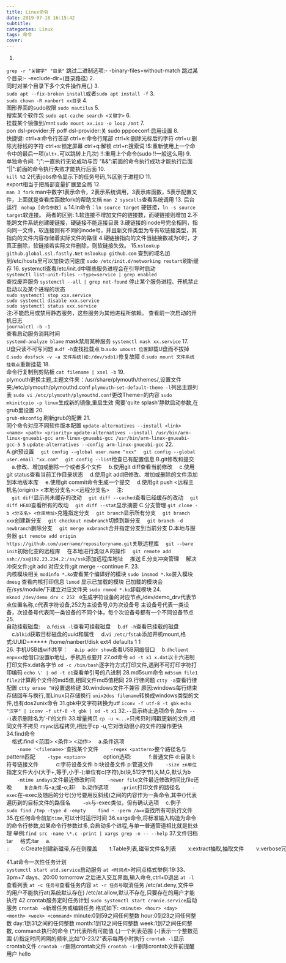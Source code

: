 ```yaml
---
title: Linux命令
date: 2019-07-18 16:15:42
subtitle:
categories: Linux
tags: 命令
cover:
---
```


1.  
`grep -r "关键字" "目录"`
跳过二进制选项:- -binary-files=without-match
跳过某个目录:- -exclude-dir=(目录路径)
2.  
同时对某个目录下多个文件操作用{*,*}
3.  
`sudo apt --fix-broken install`或者`sudo apt install -f`
3.  
`sudo chown -R nanbert xx目录`
4.  
图形界面的sudo权限
`sudo nautilus`
5.  
搜索某个软件包 
`sudo apt-cache search <关键字>`
6.  
挂载某个镜像到/mnt
`sudo mount xx.iso -o loop /mnt`
7.  
pon dsl-provider:开
poff dsl-provider:关
sudo pppoeconf:启用设置
8.  
快捷键:
	ctrl+a:命令行首部
	ctrl+e:命令行尾部
	ctrl+k:删除光标后的字符
    ctrl+u:删除光标钱的字符
    ctrl+s:锁定屏幕
    ctrl+q:解锁
	ctrl+r:搜索词
	!$:重新使用上一个命令中的最后一项(`alt+.`可以跳转上几次)
	!!:重用上个命令(sudo !!一般这么用)
9.   
单独命令间:
 ";":一直执行无论成功与否
 "&&":前面的命令执行成功才能执行后面
 "||":前面的命令执行失败才能执行后面
10.  
`kill %2`
2代表jobs命令显示下的任务号码,%区别于进程ID
11.  
export相当于把局部变量扩展至全局
12.  
`man 3 fork`
man中数字1表示命令，2表示系统调用，3表示库函数，5表示配置文件，上面就是查看库函数fork的帮助文档
`man 2 syscalls`查看系统调用
13. 
后台运行
` nohup [命令参数] &`
14.ln命令：`ln source target` 硬链接，`ln -s source target`软连接。
两者的区别:
  1.软连接不增加文件的链接数，而硬链接则增加
  2.不能跨文件系统创建硬链接，硬链接不能连接目录
  3.硬链接的inode号完全相同，指向同一文件，软连接则有不同的inode号，并且新文件类型为专有软链接类型，其指向的文件内容存储着实际文件的路径
  4.硬链接指向的文件当链接数减为0时，才真正删除，软链接若实际文件删除，则软链接失效。
15.`nslookup github.global.ssl.fastly.Net`
`nslookup github.com`
查到的域名加到/etc/hosts里可以加快访问速度 
`sudo /etc/init.d/networking restart`刷新缓存
16.
systemctl查看/etc/init.d中哪些服务进程会在引导时启动  
`systemctl list-unit-files --type=service | grep enabled`  
查找废弃服务
`systemctl --all | grep not-found`
停止某个服务进程、开机禁止启动以及某个进程的状态  
`sudo systemctl stop xxx.service`  
`sudo systemctl disable xxx.service`  
`sudo systemctl status xxx.service`  
注:不能启用或禁用静态服务，这些服务为其他进程所依赖。
查看前一次启动的开机日志  
`journalctl -b -1`  
查看启动服务消耗时间  
`systemd-analyze blame`
mask禁用某种服务
`systemctl mask xx.service`
17.  
U盘只读不可写问题
a.`df -h`查找挂载点
b.`sudo umount 位置`卸载U盘而不拔掉
c.`sudo dosfsck -v -a 文件系统(如:/dev/sdb1)`修复故障
d.`sudo mount 文件系统 挂载点`重新挂载
18.  
命令行复制到剪贴板
`cat filename | xsel -b`
19.  
plymouth更换主题,主题文件夹：/usr/share/plymouth/themes/,设置文件夹:/etc/plymouth/plymouthd.conf
`plymouth-set-default-theme -l`列出主题列表
`sudo vi /etc/plymouth/plymouthd.conf`更改Theme=的内容
`sudo mkinitcpio -p linux`生成新的镜像,重启生效
需要'quite splash'静默启动参数,在grub里设置
20.  
`grub-mkconfig` 刷新grub的配置
21.  
同个命令对应不同软件版本配置
`update-alternatives --install <link> <name> <path> <priority>`
`update-alternatives --install /usr/bin/arm-linux-gnueabi-gcc arm-linux-gnueabi-gcc /usr/bin/arm-linux-gnueabi-gcc-5 5`
`update-alternatives --config arm-linux-gnueabi-gcc`
22.  
A.git预设置
　`git config --global user.name "xxx"`
　`git config --global user.email "xx.com"`
　`git config --list`检查已有配置信息
B.git修改和提交
　a.修改、增加或删除一个或者多个文件
　b.使用git diff查看当前修改
　c.使用git status查看当前工作目录状态
　d.使用git add把修改、增加或删除的文件添加到本地版本库
　e.使用git commit命令生成一个提交
　d.使用git push <远程主机名(origin)> <本地分支名>:<远程分支名>
　注:  
　`git diff`显示尚未缓存的改动
　`git diff --cached`查看已经缓存的改动
　`git diff HEAD`查看所有的改动
　`git diff --stat`显示摘要
C.分支管理
`git clone -b <分支名> <仓库地址>`克隆指定分支
　`git branch`显示所有分支
　`git branch xxx`创建新分支
　`git checkout newbranch`切换到新分支
　`git branch -d newbranch`删除分支
　`git merge xxbranch`合并指定分支到当前分支
D.本地与服务器
  `git remote add origin https://github.com/username/repositoryname.git`关联远程库
　`git --bare init`初始化空的远程库
　在本地进行类似Ａ的操作
　`git remote add ssh://xx@192.23.234.2:/ss/ssk`添加远程库地址
　推送
E.分支冲突管理
　解决冲突文件;git add 对应文件;git merge --continue
F.
23.  
内核模块相关
`modinfo *.ko`查看某个编译好的模块
`sudo insmod *.ko`装入模块
`dmesg` 查看内核打印信息
`lsmod` 显示已加载的模块
已加载的模块会在/sys/module/下建立对应文件夹
`sudo rmmod *.ko`卸载模块
24.  
`mknod /dev/demo_drv c 252　0`生成字符设备的对应节点,/dev/demo_drv代表节点位置名称,c代表字符设备,252为主设备号,0为次设备号
主设备号代表一类设备，次设备号代表同一类设备的不同个体，每个次设备号都有一个不同设备节点
25.  
自动挂载磁盘:
　a.`fdisk -l`查看可挂载磁盘
　b.`df -h`查看已挂载的磁盘
　c.`blkid`获取目标磁盘的uuid和属性
　d.`vi /etc/fstab`添加开机mount,格式:UUID=***** /home/nanbert/disk ext4 defaults 1 1  
26. 
手机USB线wifi共享：
　a.`ip addr show`查看USB网络借口
　b.`dhclient enpxxx`给借口设置ip地址，手机热点要开
27.od命令
`od -t x1 x.dat`以十六进制打印文件x.dat各字节
`od -c /bin/bash`逐字符方式打印文件,遇到不可打印字符打印编码
`echo \' | od -t o1`查看单引号的八进制
28.md5sum命令
`md5sum file1 file2`计算两个文件的md5值,相同文件md5值相同
29.行律问题
`ctty -a`查看行律配置
`ctty erase ^H`设置退格键
30.windows文件不兼容
原因:windows每行结束存储回车与换行,而Linux只存储换行
`unix2dos filename`转换成windows类型的文件,也有dos2unix命令
31.gbk中文字符转换为utf
`iconv -f utf-8 -t gbk`
`echo "汉字" | iconv -f utf-8 -t gbk | od -t x1`
32.`--`显示终止选项命令,如`rm -- -i`表示删除名为'-i'的文件
33.增量拷贝
`cp -u <...>`只拷贝时间戳更新的文件,相同文件不拷贝
`rsync`远程拷贝,相比于cp -u,它对改动很小的文件的操作更快
34.find命令  
　格式:find <范围> <条件> <动作>
　a.条件选项  
　　`-name '<filename>'`查找某个文件
　　`-regex <pattern>`整个路径名与pattern匹配
　　`-type <option>`
　　　option选项:
　　　f:普通文件 d:目录 l:符号链接文件
　　　c:字符设备文件 b:块设备文件 p:管道文件
　　`-size ±n单位`指定文件大小(大于+,等于,小于-);单位有c(字符),b(块,512字节),k,M,G,默认为b
　　`-mtime ±ndays`文件最近修改时间
　　`-newer file`文件最近修改时间比file还晚
　　`复合条件`:与-a;或-o;非!
　b.动作选项
　　`-print`打印文件的路径名
　　`-exec`在-exec及随后的分号(分号要用反斜线)之间的内容作为一条命令,其中{}代表遍历到的目标文件的路径名
　　`-ok`与-exec类似，但有确认选项
　c.例子
　　`sudo find /tmp -type d -empty`
　　`find ~ -perm /a=x`查找所有可执行文件
35.在任何命令前加`time`,可以计时运行时间
36.xargs命令,将标准输入构造为命令的命令行参数,如果命令行参数过多,会启动多个进程,与单一普通管道相比就是批处理
举例:`find src -name \*.c -print | xargs grep -n -- --help`
37.文件归档tar
　格式:tar <options> <destination> <target>
　a.<option>:
　　c:Create创建新磁带,存在则覆盖
　　t:Table列表,磁带文件名列表
　　x:extract抽取,抽取文件
　　v:verbose冗长
　　f:必须指定设备文件名
　　z:gzip算法压缩
　　j:bzip2算法压缩
　b.举例:
　 `tar cvf my.tar *.[ch] makefile`
38.chmod命令
chmod [ugoa][+=-][rwxst] 文件名表
39.umask命令
例子:掩码值:022
　　二进制: 000 010 010
　　取消新文件和新目录的组w权限和其他用户w权限
40.输入重定向
`cat < filename`打印名为filename的文件内容
`cat << END`接下来直到END之间的内容
`cat <<< filename`打印filename这个单词
`> 文件名`清空文件
41.du命令  
　`du -sh * | sort -rh`查看当前目录下所有文件大小并排序
　`du -sh`统计当前目录大小
　`du -h --max-depth=1 | sort`查看当前所有一级子目录大小并排序

41.at命令一次性任务计划  
`systemctl start atd.service`启动服务
`at <时间点>`时间点格式举例:19:33、3pm+7 days、20:00 tomorrow
之后进入交互界面,输入命令,ctrl+D退出
`at -l`查看列表
`at -c 任务号`查看任务内容
`at -r 任务号`取消任务
/etc/at.deny,文件中的用户不能执行at(系统默认存在)
/etc/at.allow,默认不存在,只要存在的用户才能执行
42.crontab服务定时任务计划
`sudo systemctl start cronie.service`启动服务
`crontab -e`新增任务或编辑任务
格式如下:
`<minute> <hour> <day> <month> <week> <command>`
minute:0到59之间任何整数
hour:0到23之间任何整数
day:1到31之间的任何整数
month:1到12之间任何整数
week:1到7之间任何整数,
command:执行的命令
(*)代表所有可能值
(,)一个列表范围
(-)表示一个整数范围
(/)指定时间间隔的频率,比如"0-23/2"表示每两小时执行
`crontab -l`显示crontab文件
`crontab -r`删除crontab文件
`crontab -ir`删除crontab文件前提醒用户
hello
